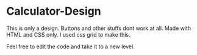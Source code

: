 # Calculator-Design
This is only a design. Buttons and other stuffs dont work at all. Made with HTML and CSS only. I used css grid to make this.

Feel free to edit the code and take it to a new level.
